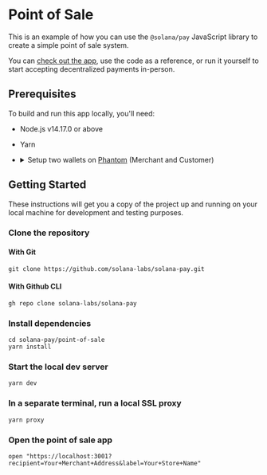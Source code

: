# Point of Sale

This is an example of how you can use the `@solana/pay` JavaScript library to create a simple point of sale system.

You can [check out the app](https://app.solanapay.com?recipient=GvHeR432g7MjN9uKyX3Dzg66TqwrEWgANLnnFZXMeyyj&label=Solana+Pay), use the code as a reference, or run it yourself to start accepting decentralized payments in-person.

## Prerequisites

To build and run this app locally, you'll need:

-   Node.js v14.17.0 or above
-   Yarn
-   <details>
        <summary> Setup two wallets on <a href="https://phantom.app">Phantom</a> (Merchant and Customer) </summary>

    #### 1. Create merchant wallet

    Follow the [guide][1] on how to create a wallet. This wallet will provide the recipient address.

    #### 2. Create customer wallet

    Follow the [guide][1] on how to create another wallet. This wallet will be paying for the goods/services.

    #### 3. Set Phantom to connect to devnet

    1. Click the settings icon in the Phantom window
    2. Select the "Change network" option and select "Devnet"

    #### 4. Airdrop SOL to customer wallet

    Use [solfaucet][3] to airdrop SOL to the customer wallet.

    > You'll need SOL in the customer wallet to pay for the goods/services + transaction fees

 </details>

## Getting Started

These instructions will get you a copy of the project up and running on your local machine for development and testing purposes.

### Clone the repository

#### With Git

```shell
git clone https://github.com/solana-labs/solana-pay.git
```

#### With Github CLI

```shell
gh repo clone solana-labs/solana-pay
```

### Install dependencies

```shell
cd solana-pay/point-of-sale
yarn install
```

### Start the local dev server

```shell
yarn dev
```

### In a separate terminal, run a local SSL proxy

```shell
yarn proxy
```

### Open the point of sale app

```shell
open "https://localhost:3001?recipient=Your+Merchant+Address&label=Your+Store+Name"
```

<!-- Links -->

[1]: https://help.phantom.app/hc/en-us/articles/4406388623251-How-to-create-a-new-wallet
[3]: https://solfaucet.com/

